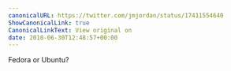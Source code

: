 ```yaml
---
canonicalURL: https://twitter.com/jmjordan/status/17411554640
ShowCanonicalLink: true
CanonicalLinkText: View original on
date: 2010-06-30T12:48:57+00:00
---
```

Fedora or Ubuntu?